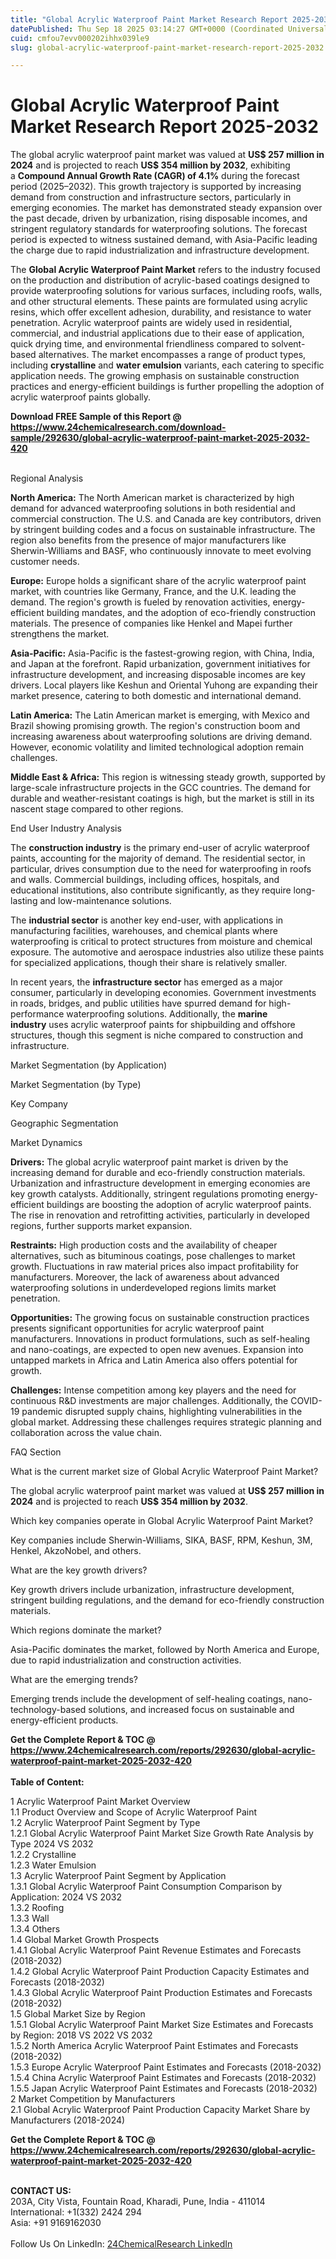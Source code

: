 ```yaml
---
title: "Global Acrylic Waterproof Paint Market Research Report 2025-2032"
datePublished: Thu Sep 18 2025 03:14:27 GMT+0000 (Coordinated Universal Time)
cuid: cmfou7evv000202ihhx039le9
slug: global-acrylic-waterproof-paint-market-research-report-2025-2032

---
```


# Global Acrylic Waterproof Paint Market Research Report 2025-2032

<p>The global acrylic waterproof paint market was valued at <strong>US$ 257 million in 2024</strong> and is projected to reach <strong>US$ 354 million by 2032</strong>, exhibiting a <strong>Compound Annual Growth Rate (CAGR) of 4.1%</strong> during the forecast period (2025–2032). This growth trajectory is supported by increasing demand from construction and infrastructure sectors, particularly in emerging economies. The market has demonstrated steady expansion over the past decade, driven by urbanization, rising disposable incomes, and stringent regulatory standards for waterproofing solutions. The forecast period is expected to witness sustained demand, with Asia-Pacific leading the charge due to rapid industrialization and infrastructure development.</p><p>
</p><p>The <strong>Global Acrylic Waterproof Paint Market</strong> refers to the industry focused on the production and distribution of acrylic-based coatings designed to provide waterproofing solutions for various surfaces, including roofs, walls, and other structural elements. These paints are formulated using acrylic resins, which offer excellent adhesion, durability, and resistance to water penetration. Acrylic waterproof paints are widely used in residential, commercial, and industrial applications due to their ease of application, quick drying time, and environmental friendliness compared to solvent-based alternatives. The market encompasses a range of product types, including <strong>crystalline</strong> and <strong>water emulsion</strong> variants, each catering to specific application needs. The growing emphasis on sustainable construction practices and energy-efficient buildings is further propelling the adoption of acrylic waterproof paints globally.</p><div><b>Download FREE Sample of this Report @ 
            <a href="https://www.24chemicalresearch.com/download-sample/292630/global-acrylic-waterproof-paint-market-2025-2032-420">
            https://www.24chemicalresearch.com/download-sample/292630/global-acrylic-waterproof-paint-market-2025-2032-420</a></b></div><br><p>
Regional Analysis</p><p>
</p><p><strong>North America:</strong> The North American market is characterized by high demand for advanced waterproofing solutions in both residential and commercial construction. The U.S. and Canada are key contributors, driven by stringent building codes and a focus on sustainable infrastructure. The region also benefits from the presence of major manufacturers like Sherwin-Williams and BASF, who continuously innovate to meet evolving customer needs.</p><p>
</p><p><strong>Europe:</strong> Europe holds a significant share of the acrylic waterproof paint market, with countries like Germany, France, and the U.K. leading the demand. The region's growth is fueled by renovation activities, energy-efficient building mandates, and the adoption of eco-friendly construction materials. The presence of companies like Henkel and Mapei further strengthens the market.</p><p>
</p><p><strong>Asia-Pacific:</strong> Asia-Pacific is the fastest-growing region, with China, India, and Japan at the forefront. Rapid urbanization, government initiatives for infrastructure development, and increasing disposable incomes are key drivers. Local players like Keshun and Oriental Yuhong are expanding their market presence, catering to both domestic and international demand.</p><p>
</p><p><strong>Latin America:</strong> The Latin American market is emerging, with Mexico and Brazil showing promising growth. The region's construction boom and increasing awareness about waterproofing solutions are driving demand. However, economic volatility and limited technological adoption remain challenges.</p><p>
</p><p><strong>Middle East &amp; Africa:</strong> This region is witnessing steady growth, supported by large-scale infrastructure projects in the GCC countries. The demand for durable and weather-resistant coatings is high, but the market is still in its nascent stage compared to other regions.</p><p>
End User Industry Analysis</p><p>
</p><p>The <strong>construction industry</strong> is the primary end-user of acrylic waterproof paints, accounting for the majority of demand. The residential sector, in particular, drives consumption due to the need for waterproofing in roofs and walls. Commercial buildings, including offices, hospitals, and educational institutions, also contribute significantly, as they require long-lasting and low-maintenance solutions.</p><p>
</p><p>The <strong>industrial sector</strong> is another key end-user, with applications in manufacturing facilities, warehouses, and chemical plants where waterproofing is critical to protect structures from moisture and chemical exposure. The automotive and aerospace industries also utilize these paints for specialized applications, though their share is relatively smaller.</p><p>
</p><p>In recent years, the <strong>infrastructure sector</strong> has emerged as a major consumer, particularly in developing economies. Government investments in roads, bridges, and public utilities have spurred demand for high-performance waterproofing solutions. Additionally, the <strong>marine industry</strong> uses acrylic waterproof paints for shipbuilding and offshore structures, though this segment is niche compared to construction and infrastructure.</p><p>
Market Segmentation (by Application)</p><p>
</p><p>
Market Segmentation (by Type)</p><p>
</p><p>
Key Company</p><p>
</p><p>
Geographic Segmentation</p><p>
</p><p>
Market Dynamics</p><p>
</p><p><strong>Drivers:</strong> The global acrylic waterproof paint market is driven by the increasing demand for durable and eco-friendly construction materials. Urbanization and infrastructure development in emerging economies are key growth catalysts. Additionally, stringent regulations promoting energy-efficient buildings are boosting the adoption of acrylic waterproof paints. The rise in renovation and retrofitting activities, particularly in developed regions, further supports market expansion.</p><p>
</p><p><strong>Restraints:</strong> High production costs and the availability of cheaper alternatives, such as bituminous coatings, pose challenges to market growth. Fluctuations in raw material prices also impact profitability for manufacturers. Moreover, the lack of awareness about advanced waterproofing solutions in underdeveloped regions limits market penetration.</p><p>
</p><p><strong>Opportunities:</strong> The growing focus on sustainable construction practices presents significant opportunities for acrylic waterproof paint manufacturers. Innovations in product formulations, such as self-healing and nano-coatings, are expected to open new avenues. Expansion into untapped markets in Africa and Latin America also offers potential for growth.</p><p>
</p><p><strong>Challenges:</strong> Intense competition among key players and the need for continuous R&amp;D investments are major challenges. Additionally, the COVID-19 pandemic disrupted supply chains, highlighting vulnerabilities in the global market. Addressing these challenges requires strategic planning and collaboration across the value chain.</p><p>
FAQ Section</p><p>
What is the current market size of Global Acrylic Waterproof Paint Market?</p><p>
</p><p>The global acrylic waterproof paint market was valued at <strong>US$ 257 million in 2024</strong> and is projected to reach <strong>US$ 354 million by 2032</strong>.</p><p>
Which key companies operate in Global Acrylic Waterproof Paint Market?</p><p>
</p><p>Key companies include Sherwin-Williams, SIKA, BASF, RPM, Keshun, 3M, Henkel, AkzoNobel, and others.</p><p>
What are the key growth drivers?</p><p>
</p><p>Key growth drivers include urbanization, infrastructure development, stringent building regulations, and the demand for eco-friendly construction materials.</p><p>
Which regions dominate the market?</p><p>
</p><p>Asia-Pacific dominates the market, followed by North America and Europe, due to rapid industrialization and construction activities.</p><p>
What are the emerging trends?</p><p>
</p><p>Emerging trends include the development of self-healing coatings, nano-technology-based solutions, and increased focus on sustainable and energy-efficient products.</p>

<div><b>Get the Complete Report & TOC @ 
            <a href="https://www.24chemicalresearch.com/reports/292630/global-acrylic-waterproof-paint-market-2025-2032-420">
            https://www.24chemicalresearch.com/reports/292630/global-acrylic-waterproof-paint-market-2025-2032-420</a></b></div><br>
            <b>Table of Content:</b><p>1 Acrylic Waterproof Paint Market Overview<br />
    1.1 Product Overview and Scope of Acrylic Waterproof Paint<br />
    1.2 Acrylic Waterproof Paint Segment by Type<br />
        1.2.1 Global Acrylic Waterproof Paint Market Size Growth Rate Analysis by Type 2024 VS 2032<br />
        1.2.2 Crystalline<br />
        1.2.3 Water Emulsion<br />
    1.3 Acrylic Waterproof Paint Segment by Application<br />
        1.3.1 Global Acrylic Waterproof Paint Consumption Comparison by Application: 2024 VS 2032<br />
        1.3.2 Roofing<br />
        1.3.3 Wall<br />
        1.3.4 Others<br />
    1.4 Global Market Growth Prospects<br />
        1.4.1 Global Acrylic Waterproof Paint Revenue Estimates and Forecasts (2018-2032)<br />
        1.4.2 Global Acrylic Waterproof Paint Production Capacity Estimates and Forecasts (2018-2032)<br />
        1.4.3 Global Acrylic Waterproof Paint Production Estimates and Forecasts (2018-2032)<br />
    1.5 Global Market Size by Region<br />
        1.5.1 Global Acrylic Waterproof Paint Market Size Estimates and Forecasts by Region: 2018 VS 2022 VS 2032<br />
        1.5.2 North America Acrylic Waterproof Paint Estimates and Forecasts (2018-2032)<br />
        1.5.3 Europe Acrylic Waterproof Paint Estimates and Forecasts (2018-2032)<br />
        1.5.4 China Acrylic Waterproof Paint Estimates and Forecasts (2018-2032)<br />
        1.5.5 Japan Acrylic Waterproof Paint Estimates and Forecasts (2018-2032)<br />
2 Market Competition by Manufacturers<br />
    2.1 Global Acrylic Waterproof Paint Production Capacity Market Share by Manufacturers (2018-2024)<br />
   </p>

<div><b>Get the Complete Report & TOC @ 
            <a href="https://www.24chemicalresearch.com/reports/292630/global-acrylic-waterproof-paint-market-2025-2032-420">
            https://www.24chemicalresearch.com/reports/292630/global-acrylic-waterproof-paint-market-2025-2032-420</a></b></div><br>

<b>CONTACT US:</b><br>
            203A, City Vista, Fountain Road, Kharadi, Pune, India - 411014<br>
            International: +1(332) 2424 294<br>
            Asia: +91 9169162030 <br><br>
            Follow Us On LinkedIn: <a href="https://www.linkedin.com/company/24chemicalresearch/">24ChemicalResearch LinkedIn</a>